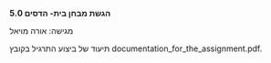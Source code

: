 **הגשת מבחן בית- הדסים 5.0**

מגישה: אורה מויאל


תיעוד של ביצוע התרגיל בקובץ documentation_for_the_assignment.pdf.
